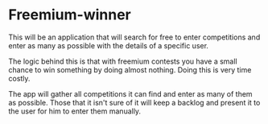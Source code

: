 # Freemium-winner


This will be an application that will search for free to enter competitions and enter as many as possible with the details of a specific user.

The logic behind this is that with freemium contests you have a small chance to win something by doing almost nothing. Doing this is very time costly. 

The app will gather all competitions it can find and enter as many of them as possible. Those that it isn't sure of it will keep a backlog and present it to the user for him to enter them manually.
